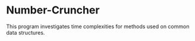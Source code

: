 # Number-Cruncher
This program investigates time complexities for methods used on common data structures. 

